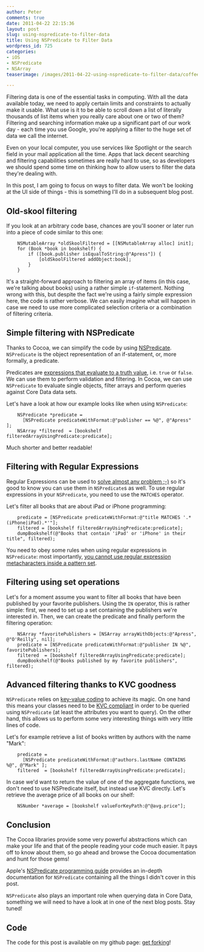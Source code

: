 ```yaml
---
author: Peter
comments: true
date: 2011-04-22 22:15:36
layout: post
slug: using-nspredicate-to-filter-data
title: Using NSPredicate to Filter Data
wordpress_id: 725
categories:
- iOS
- NSPredicate
- NSArray
teaserimage: /images/2011-04-22-using-nspredicate-to-filter-data/coffee_filtered_150x150.png

---
```


Filtering data is one of the essential tasks in computing. With all the data available today, we need to apply certain limits and constraints to actually make it usable. What use is it to be able to scroll down a list of literally thousands of list items when you really care about one or two of them? Filtering and searching information make up a significant part of our work day - each time you use Google, you're applying a filter to the huge set of data we call the internet. 
<!-- more -->
Even on your local computer, you use services like Spotlight or the search field in your mail application all the time. Apps that lack decent searching and filtering capabilities sometimes are really hard to use, so as developers we should spend some time on thinking how to allow users to filter the data they're dealing with.

In this post, I am going to focus on ways to filter data. We won't be looking at the UI side of things - this is something I'll do in a subsequent blog post.

## Old-skool filtering

If you look at an arbitrary code base, chances are you'll sooner or later run into a piece of code similar to this one:

``` objc
    NSMutableArray *oldSkoolFiltered = [[NSMutableArray alloc] init];
    for (Book *book in bookshelf) {
        if ([book.publisher isEqualToString:@"Apress"]) {
            [oldSkoolFiltered addObject:book];
        }
    }
```

It's a straight-forward approach to filtering an array of items (in this case, we're talking about books) using a rather simple `if`-statement. Nothing wrong with this, but despite the fact we're using a fairly simple expression here, the code is rather verbose. We can easily imagine what will happen in case we need to use more complicated selection criteria or a combination of filtering criteria.


## Simple filtering with NSPredicate

Thanks to Cocoa, we can simplify the code by using [NSPredicate](http://developer.apple.com/library/mac/#documentation/Cocoa/Reference/Foundation/Classes/NSPredicate_Class/Reference/NSPredicate.html). `NSPredicate` is the object representation of an if-statement, or, more formally, a predicate.

Predicates are [expressions that evaluate to a truth value](http://en.wikipedia.org/wiki/Predicate_(mathematical_logic)), i.e. `true` or `false`. We can use them to perform validation and filtering. In Cocoa, we can use `NSPredicate` to evaluate single objects, filter arrays and perform queries against Core Data data sets.

Let's have a look at how our example looks like when using `NSPredicate`:

``` objc
    NSPredicate *predicate = 
      [NSPredicate predicateWithFormat:@"publisher == %@", @"Apress" ];
    NSArray *filtered  = [bookshelf filteredArrayUsingPredicate:predicate];
```

Much shorter and better readable!


## Filtering with Regular Expressions

Regular Expressions can be used to [solve almost any problem ;-)](http://xkcd.com/208/) so it's good to know you can use them in `NSPredicate`s as well. To use regular expressions in your `NSPredicate`, you need to use the `MATCHES` operator.

Let's filter all books that are about iPad or iPhone programming:

    
``` objc
    predicate = [NSPredicate predicateWithFormat:@"title MATCHES '.*(iPhone|iPad).*'"];
    filtered = [bookshelf filteredArrayUsingPredicate:predicate];
    dumpBookshelf(@"Books that contain 'iPad' or 'iPhone' in their title", filtered);
```

You need to obey some rules when using regular expressions in `NSPredicate`: most importantly, [you cannot use regular expression metacharacters inside a pattern set](http://developer.apple.com/library/mac/#documentation/Cocoa/Conceptual/Predicates/Articles/pUsing.html#//apple_ref/doc/uid/TP40001794-SW9).

## Filtering using set operations

Let's for a moment assume you want to filter all books that have been published by your favorite publishers. Using the `IN` operator, this is rather simple: first, we need to set up a set containing the publishers we're interested in. Then, we can create the predicate and finally perform the filtering operation:

``` objc
    NSArray *favoritePublishers = [NSArray arrayWithObjects:@"Apress", @"O'Reilly", nil];
    predicate = [NSPredicate predicateWithFormat:@"publisher IN %@", favoritePublishers];
    filtered  = [bookshelf filteredArrayUsingPredicate:predicate];
    dumpBookshelf(@"Books published by my favorite publishers", filtered);
```


## Advanced filtering thanks to KVC goodness

`NSPredicate` relies on [key-value coding](http://developer.apple.com/library/mac/#documentation/Cocoa/Conceptual/KeyValueCoding/Articles/KeyValueCoding.html) to achieve its magic. On one hand this means your classes need to be [KVC compliant](http://developer.apple.com/library/mac/#documentation/Cocoa/Conceptual/KeyValueCoding/Articles/Compliant.html#//apple_ref/doc/uid/20002172-BAJEAIEE) in order to be queried using `NSPredicate` (at least the attributes you want to query). On the other hand, this allows us to perform some very interesting things with very little lines of code.

Let's for example retrieve a list of books written by authors with the name "Mark":

``` objc
    predicate = 
      [NSPredicate predicateWithFormat:@"authors.lastName CONTAINS %@", @"Mark" ];
    filtered  = [bookshelf filteredArrayUsingPredicate:predicate];
```

In case we'd want to return the value of one of the aggregate functions, we don't need to use NSPredicate itself, but instead use KVC directly. Let's retrieve the average price of all books on our shelf:

``` objc    
    NSNumber *average = [bookshelf valueForKeyPath:@"@avg.price"];
```


## Conclusion

The Cocoa libraries provide some very powerful abstractions which can make your life and that of the people reading your code much easier. It pays off to know about them, so go ahead and browse the Cocoa documentation and hunt for those gems!

Apple's [NSPredicate programming guide](http://developer.apple.com/library/mac/#documentation/Cocoa/Conceptual/Predicates/predicates.html) provides an in-depth documentation for `NSPredicate` containing all the things I didn't cover in this post.

`NSPredicate` also plays an important role when querying data in Core Data, something we will need to have a look at in one of the next blog posts. Stay tuned!


## Code

The code for this post is available on my github page: [get forking](http://github.com/peterfriese/NSPredicateDemo)!
